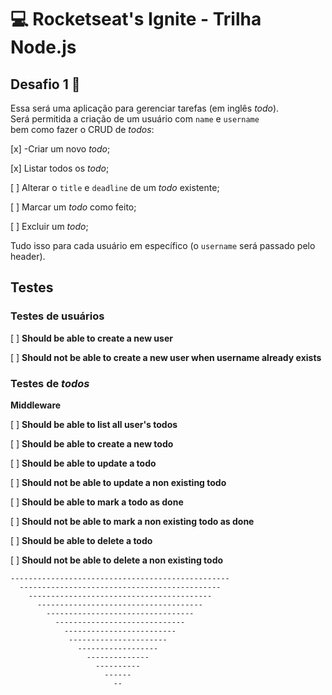 # 💻 Rocketseat's Ignite - Trilha Node.js

## Desafio 1 🚀

Essa será uma aplicação para gerenciar tarefas (em inglês *todo*).  
Será permitida a criação de um usuário com `name` e `username` bem como fazer o CRUD de *todos*:

[x] -Criar um novo *todo*;

[x] Listar todos os *todo*;

[ ] Alterar o `title` e `deadline` de um *todo* existente;

[ ] Marcar um *todo* como feito;

[ ] Excluir um *todo*;


Tudo isso para cada usuário em específico (o `username` será passado pelo header).  

## Testes

### Testes de usuários

[ ] **Should be able to create a new user**

[ ] **Should not be able to create a new user when username already exists**

### Testes de *todos*

**Middleware**

[ ] **Should be able to list all user's todos**

[ ] **Should be able to create a new todo**

[ ] **Should be able to update a todo**

[ ] **Should not be able to update a non existing todo**

[ ] **Should be able to mark a todo as done**

[ ] **Should not be able to mark a non existing todo as done**

[ ] **Should be able to delete a todo**

[ ] **Should not be able to delete a non existing todo**
 
    -------------------------------------------------
      ---------------------------------------------
        -----------------------------------------
          -------------------------------------
            ---------------------------------
              -----------------------------
                -------------------------
                 ----------------------
                   ------------------
                     --------------
                       ----------
                         ------
                           --
                        